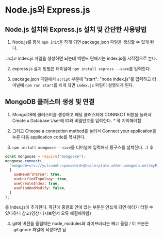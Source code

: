 # Node.js와 Express.js

## Node.js 설치와 Express.js 설치 및 간단한 사용방법

1. Node.js를 통해 `npm init`을 하게 되면 package.json 파일을 생성할 수 있게 된다.

그리고 index.js 파일을 생성하면 되는데 백엔드 단에서는 index.js를 시작점으로 본다.

2. express.js 설치 방법은 터미널에 `npm install express --save`를 입력한다.

3. package.json 파일에서 `script` 부분에 "start": "node index.js"를 입력하고 터미널에 `npm run start`를 치게 되면 `index.js` 파일이 실행되게 된다.

## MongoDB 클러스터 생성 및 연결

1. MongoDB에 클러스터를 생성하고 해당 클러스터에 CONNECT 버튼을 눌러서 Create a Database User에 ID와 비밀번호를 입력한다. * 꼭 기억해야함

2. 그리고 Choose a connection method를 눌러서 Connect your application을 누른 다음 application code를 복사한다.

3. `npm install mongoose --save`를 터미널에 입력해서 몽구스를 설치한다. 그 후
```javascript
const mongoose = require("mongoose");
mongoose.connect(
  "mongodb+srv://yulsanoh:<password>@boilerplate.whhvr.mongodb.net/myFirstDatabase?retryWrites=true&w=majority",  // 위의 password 란에 mongoDB 비밀번호를 쳐줘야함
  {
    useNewUrlParser: true,
    useUnifiedTopology: true,
    useCreateIndex: true,
    useFindAndModify: false,
  }
);
```
를 index.js에 추가한다. 하단에 중괄호 안에 있는 부분은 안쓰게 되면 에러가 터질 수 있다하니 참고(영상 다시보면서 오류 해결해야함)

4. git에 버전을 올릴때는 node_modules와 라이브러리는 빼고 올림 / 이 부분은 .gitignore 파일에 작성하면 됨